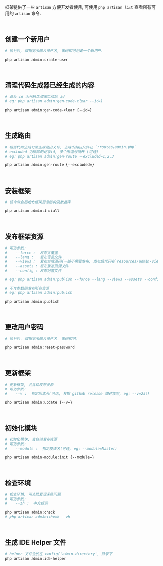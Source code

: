 框架提供了一些 `artisan` 方便开发者使用, 可使用 `php artisan list` 查看所有可用的 `artisan` 命令.

<br>

## 创建一个新用户

```bash
# 执行后, 根据提示输入用户名, 密码即可创建一个新用户.

php artisan admin:create-user
```

<br>

## 清理代码生成器已经生成的内容

```bash
# 此处 id 为代码生成器生成的 id
# eg: php artisan admin:gen-code-clear --id=1

php artisan admin:gen-code-clear {--id=}
```

<br>

## 生成路由

```bash
# 根据代码生成记录生成路由文件, 生成的路由文件在 `/routes/admin.php`
# excluded 为排除的记录id, 多个用逗号隔开 (可选)
# eg: php artisan admin:gen-route --excluded=1,2,3

php artisan admin:gen-route {--excluded=}
```

<br>

## 安装框架

```bash
# 该命令会初始化框架目录结构及数据库

php artisan admin:install
```

<br>

## 发布框架资源

```bash
# 可选参数:
#    --force :  发布并覆盖
#    --lang :   发布语言文件
#    --views :  发布前端源码(一般不需要发布, 发布后代码在`resources/admin-views` 下)
#    --assets : 发布静态资源文件
#    --config : 发布配置文件

# eg: php artisan admin:publish --force --lang --views --assets --config

# 不传参数则发布所有资源
# eg: php artisan admin:publish

php artisan admin:publish
```

<br>

## 更改用户密码

```bash
# 执行后, 根据提示输入用户名, 密码即可.

php artisan admin:reset-password
```

<br>

## 更新框架

```bash
# 更新框架, 会自动发布资源
# 可选参数:
#    --v :  指定版本号(可选, 根据 github release 描述填写, eg: --v=257)

php artisan admin:update {--v=}
```

<br>

## 初始化模块

```bash
# 初始化模块, 会自动发布资源
# 可选参数:
#    --module :  指定模块名(可选, eg: --module=Master)

php artisan admin-module:init {--module=}
```

<br>

## 检查环境

```bash
# 检查环境, 可协助发现某些问题
# 可选参数:
#    --zh :  中文提示

php artisan admin:check
# php artisan admin:check --zh
```

<br>

## 生成 IDE Helper 文件

```bash
# helper 文件会放在 config('admin.directory') 目录下
php artisan admin:ide-helper
```

